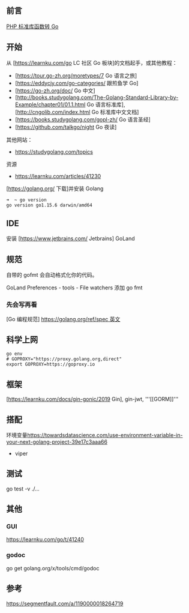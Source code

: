 ## 前言

[PHP 标准库函数转 Go](https://www.php2golang.com/)


## 开始
从 [https://learnku.com/go LC 社区 Go 板块]的文档起手，或其他教程：

* [https://tour.go-zh.org/moretypes/7 Go 语言之旅]
* [https://eddycjy.com/go-categories/ 跟煎鱼学 Go]
* [https://go-zh.org/doc/ Go 中文]
* [http://books.studygolang.com/The-Golang-Standard-Library-by-Example/chapter01/01.1.html Go 语言标准库], [http://cngolib.com/index.html Go 标准库中文文档]
* [https://books.studygolang.com/gopl-zh/ Go 语言圣经]
* [https://github.com/talkgo/night Go 夜读]

其他网站：

* https://studygolang.com/topics

资源

* https://learnku.com/articles/41230

[https://golang.org/ 下载]并安装 Golang

```shell
➜  ~ go version
go version go1.15.6 darwin/amd64
```

## IDE
安装 [https://www.jetbrains.com/ Jetbrains] GoLand

## 规范
自带的 gofmt 会自动格式化你的代码。

GoLand Preferences - tools - File watchers 添加 go fmt

### 先会写再看
[Go 编程规范] [https://golang.org/ref/spec 英文](https://learnku.com/go/wikis/38426)


## 科学上网
```shell
go env
# GOPROXY="https://proxy.golang.org,direct"
export GOPROXY=https://goproxy.io
```

## 框架
[https://learnku.com/docs/gin-gonic/2019 Gin], gin-jwt, '''[[GORM]]'''

## 搭配
环境变量<ref>https://towardsdatascience.com/use-environment-variable-in-your-next-golang-project-39e17c3aaa66</ref>

* viper

##  测试
go test -v ./...

## 其他

### GUI
https://learnku.com/go/t/41240

### godoc
go get golang.org/x/tools/cmd/godoc

## 参考

https://segmentfault.com/a/1190000018264719
